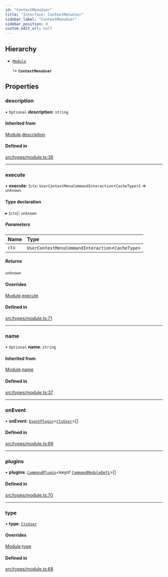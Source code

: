 ```yaml
---
id: "ContextMenuUser"
title: "Interface: ContextMenuUser"
sidebar_label: "ContextMenuUser"
sidebar_position: 0
custom_edit_url: null
---
```


## Hierarchy

- [`Module`](Module.md)

  ↳ **`ContextMenuUser`**

## Properties

### description

• `Optional` **description**: `string`

#### Inherited from

[Module](Module.md).[description](Module.md#description)

#### Defined in

[src/types/module.ts:38](https://github.com/sern-handler/handler/blob/3daacfc/src/types/module.ts#L38)

___

### execute

• **execute**: (`ctx`: `UserContextMenuCommandInteraction`<`CacheType`\>) => `unknown`

#### Type declaration

▸ (`ctx`): `unknown`

##### Parameters

| Name | Type |
| :------ | :------ |
| `ctx` | `UserContextMenuCommandInteraction`<`CacheType`\> |

##### Returns

`unknown`

#### Overrides

[Module](Module.md).[execute](Module.md#execute)

#### Defined in

[src/types/module.ts:71](https://github.com/sern-handler/handler/blob/3daacfc/src/types/module.ts#L71)

___

### name

• `Optional` **name**: `string`

#### Inherited from

[Module](Module.md).[name](Module.md#name)

#### Defined in

[src/types/module.ts:37](https://github.com/sern-handler/handler/blob/3daacfc/src/types/module.ts#L37)

___

### onEvent

• **onEvent**: [`EventPlugin`](EventPlugin.md)<[`CtxUser`](../enums/CommandType.md#ctxuser)\>[]

#### Defined in

[src/types/module.ts:69](https://github.com/sern-handler/handler/blob/3daacfc/src/types/module.ts#L69)

___

### plugins

• **plugins**: [`CommandPlugin`](CommandPlugin.md)<keyof [`CommandModuleDefs`](../modules.md#commandmoduledefs)\>[]

#### Defined in

[src/types/module.ts:70](https://github.com/sern-handler/handler/blob/3daacfc/src/types/module.ts#L70)

___

### type

• **type**: [`CtxUser`](../enums/CommandType.md#ctxuser)

#### Overrides

[Module](Module.md).[type](Module.md#type)

#### Defined in

[src/types/module.ts:68](https://github.com/sern-handler/handler/blob/3daacfc/src/types/module.ts#L68)
